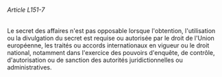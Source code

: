 ###### Article L151-7

Le secret des affaires n'est pas opposable lorsque l'obtention, l'utilisation ou la divulgation du secret est requise ou autorisée par le droit de l'Union européenne, les traités ou accords internationaux en vigueur ou le droit national, notamment dans l'exercice des pouvoirs d'enquête, de contrôle, d'autorisation ou de sanction des autorités juridictionnelles ou administratives.

